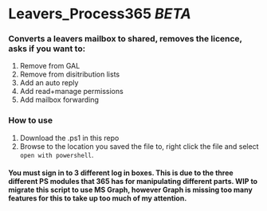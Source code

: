 # Leavers_Process365 *BETA*

### Converts a leavers mailbox to shared, removes the licence, asks if you want to:  
1. Remove from GAL  
2. Remove from disitribution lists  
3. Add an auto reply  
4. Add read+manage permissions  
5. Add mailbox forwarding

### How to use
1. Download the .ps1 in this repo
2. Browse to the location you saved the file to, right click the file and select `open with powershell`.


#### You must sign in to 3 different log in boxes. This is due to the three different PS modules that 365 has for manipulating different parts. WIP to migrate this script to use MS Graph, however Graph is missing too many features for this to take up too much of my attention.
